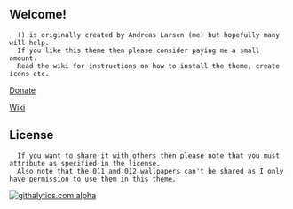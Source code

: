 Welcome!
---
      () is originally created by Andreas Larsen (me) but hopefully many will help. 
      If you like this theme then please consider paying me a small amount.
      Read the wiki for instructions on how to install the theme, create icons etc.
      
[Donate](http://andreaslarsen.dk/parentheme/#paypal)

[Wiki](https://github.com/andreaslarsen/parentheme/wiki)


License
---
      If you want to share it with others then please note that you must attribute as specified in the license.
      Also note that the 011 and 012 wallpapers can't be shared as I only have permission to use them in this theme.

[![githalytics.com alpha](https://cruel-carlota.pagodabox.com/f52285414e421ef577afc553295df89a "githalytics.com")](http://githalytics.com/andreaslarsen/parentheme)
